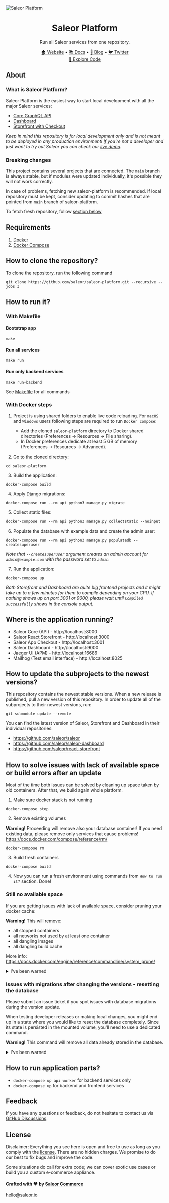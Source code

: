 ![Saleor Platform](https://user-images.githubusercontent.com/249912/71523206-4e45f800-28c8-11ea-84ba-345a9bfc998a.png)

<div align="center">
  <h1>Saleor Platform</h1>
</div>

<div align="center">
  <p>Run all Saleor services from one repository.</p>
</div>

<div align="center">
  <a href="https://saleor.io/">🏠 Website</a>
  <span> • </span>
  <a href="https://docs.saleor.io/docs/3.x/">📚 Docs</a>
  <span> • </span>
  <a href="https://saleor.io/blog/">📰 Blog</a>
  <span> • </span>
  <a href="https://twitter.com/getsaleor">🐦 Twitter</a>
</div>

<div align="center">
  <a href="https://githubbox.com/saleor/saleor-platform">🔎 Explore Code</a>
</div>

## About

### What is Saleor Platform?

Saleor Platform is the easiest way to start local development with all the major Saleor services:
- [Core GraphQL API](https://github.com/saleor/saleor)
- [Dashboard](https://github.com/saleor/saleor-dashboard)
- [Storefront with Checkout](https://github.com/saleor/react-storefront)

*Keep in mind this repository is for local development only and is not meant to be deployed in any production environment! If you're not a developer and just want to try out Saleor you can check our [live demo](https://demo.saleor.io/).*

### Breaking changes

This project contains several projects that are connected. The `main` branch is always stable, but if modules were updated individually, it's possible they will not work correctly.

In case of problems, fetching new saleor-platform is recommended. If local repository must be kept, consider updating to commit hashes that are pointed from `main` branch of saleor-platform.

To fetch fresh repository, follow [section below](#how-to-clone-the-repository)

## Requirements
1. [Docker](https://docs.docker.com/install/)
2. [Docker Compose](https://docs.docker.com/compose/install/)

## How to clone the repository?

To clone the repository, run the following command

```
git clone https://github.com/saleor/saleor-platform.git --recursive --jobs 3
```

## How to run it?

### With Makefile

#### Bootstrap app
```shell
make
```

#### Run all services
```shell
make run
```

#### Run only backend services
```shell
make run-backend 
```

See [Makefile](Makefile) for all commands 

### With Docker steps

1. Project is using shared folders to enable live code reloading. For `macOS` and `Windows` users following steps are required to run `Docker compose`:
    - Add the cloned `saleor-platform` directory to Docker shared directories (Preferences -> Resources -> File sharing).
    - In Docker preferences dedicate at least 5 GB of memory (Preferences -> Resources -> Advanced).

2. Go to the cloned directory:
```shell
cd saleor-platform
```

3. Build the application:
```shell
docker-compose build
```

4. Apply Django migrations:
```shell
docker-compose run --rm api python3 manage.py migrate
```

5. Collect static files:
```shell
docker-compose run --rm api python3 manage.py collectstatic --noinput
```

6. Populate the database with example data and create the admin user:
```shell
docker-compose run --rm api python3 manage.py populatedb --createsuperuser
```
*Note that `--createsuperuser` argument creates an admin account for `admin@example.com` with the password set to `admin`.*

7. Run the application:
```shell
docker-compose up
```
*Both Storefront and Dashboard are quite big frontend projects and it might take up to a few minutes for them to compile depending on your CPU. If nothing shows up on port 3001 or 9000, please wait until `Compiled successfully` shows in the console output.*

## Where is the application running?
- Saleor Core (API) - http://localhost:8000
- Saleor React Storefront - http://localhost:3000
- Saleor App Checkout - http://localhost:3001
- Saleor Dashboard - http://localhost:9000
- Jaeger UI (APM) - http://localhost:16686
- Mailhog (Test email interface) - http://localhost:8025 

## How to update the subprojects to the newest versions?
This repository contains the newest stable versions.
When a new release is published, pull a new version of this repository.
In order to update all of the subprojects to their newest versions, run:
```shell
git submodule update --remote
```

You can find the latest version of Saleor, Storefront and Dashboard in their individual repositories:

- https://github.com/saleor/saleor
- https://github.com/saleor/saleor-dashboard
- https://github.com/saleor/react-storefront

## How to solve issues with lack of available space or build errors after an update

Most of the time both issues can be solved by cleaning up space taken by old containers. After that, we build again whole platform. 


1. Make sure docker stack is not running
```shell
docker-compose stop
```

2. Remove existing volumes

**Warning!** Proceeding will remove also your database container! If you need existing data, please remove only services that cause problems! https://docs.docker.com/compose/reference/rm/
```shell
docker-compose rm
```

3. Build fresh containers 
```shell
docker-compose build
```

4. Now you can run a fresh environment using commands from `How to run it?` section. Done!

### Still no available space

If you are getting issues with lack of available space, consider pruning your docker cache:

**Warning!** This will remove:
  - all stopped containers
  - all networks not used by at least one container
  - all dangling images
  - all dangling build cache 
  
  More info: https://docs.docker.com/engine/reference/commandline/system_prune/
  
<details><summary>I've been warned</summary>
<p>

```shell
docker system prune
```

</p>
</details>

### Issues with migrations after changing the versions - resetting the database

Please submit an issue ticket if you spot issues with database migrations during the version update. 

When testing developer releases or making local changes, you might end up in a state where you would like to reset the database completely. Since its state is persisted in the mounted volume, you'll need to use a dedicated command.

**Warning!** This command will remove all data already stored in the database.

<details><summary>I've been warned</summary>
<p>

```shell
docker-compose down --volumes db
```

</p>
</details>
   
## How to run application parts?
  - `docker-compose up api worker` for backend services only
  - `docker-compose up` for backend and frontend services

## Feedback

If you have any questions or feedback, do not hesitate to contact us via [GitHub Discussions](https://github.com/saleor/saleor/discussions).

## License

Disclaimer: Everything you see here is open and free to use as long as you comply with the [license](https://github.com/saleor/saleor-platform/blob/main/LICENSE). There are no hidden charges. We promise to do our best to fix bugs and improve the code.

Some situations do call for extra code; we can cover exotic use cases or build you a custom e-commerce appliance.

#### Crafted with ❤️ by [Saleor Commerce](https://saleor.io/)

hello@saleor.io
